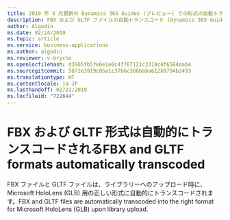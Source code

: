 ```yaml
---
title: 2019 年 4 月更新の Dynamics 365 Guides (プレビュー) での形式の自動トランスコード
description: FBX および GLTF ファイルの自動トランスコード (Dynamics 365 Guides (プレビュー) の 2019 年 4 月更新プログラムの機能) により、ライブラリへのファイルのアップロードが簡単になります。
author: Algodin
ms.date: 02/24/2019
ms.topic: article
ms.service: business-applications
ms.author: algodin
ms.reviewer: v-brycho
ms.openlocfilehash: d3905fb5fe6e1e0c4f767121c3318c4f6564aab4
ms.sourcegitcommit: 5872e3919c0ba1c37b6c386baba612b9794b2493
ms.translationtype: HT
ms.contentlocale: ja-JP
ms.lasthandoff: 02/22/2019
ms.locfileid: "722644"
---
```

# <a name="fbx-and-gltf-formats-automatically-transcoded"></a><span data-ttu-id="ffd74-103">FBX および GLTF 形式は自動的にトランスコードされる</span><span class="sxs-lookup"><span data-stu-id="ffd74-103">FBX and GLTF formats automatically transcoded</span></span>

<span data-ttu-id="ffd74-104">FBX ファイルと GLTF ファイルは、ライブラリーへのアップロード時に、Microsoft HoloLens (GLB) 用の正しい形式に自動的にトランスコードされます。</span><span class="sxs-lookup"><span data-stu-id="ffd74-104">FBX and GLTF files are automatically transcoded into the right format for Microsoft HoloLens (GLB) upon library upload.</span></span>
